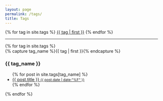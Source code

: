 ```yaml
---
layout: page
permalink: /tags/
title: Tags
---
```


<div class="tag-cloud">
{% for tag in site.tags %}
  <a class="tag-list" href="#{{ tag | first | slugize }}">{{ tag | first }}</a>
{% endfor %}
</div>
<hr/>

<div id="archives">
{% for tag in site.tags %}
  <div class="archive-group">
    {% capture tag_name %}{{ tag | first }}{% endcapture %}
    <h3 id="#{{ tag_name | slugize }}">{{ tag_name }}</h3>
    <a name="{{ tag_name | slugize }}"></a>
    <ul class="archive-item">
      {% for post in site.tags[tag_name] %}
      <li>
      <a href="{{ root_url }}{{ post.url }}">
        {{ post.title }}
        <small class="tag-date">{{ post.date | date:"%F" }}</small>
      </a>
      </li>
      {% endfor %}
    </ul>
  </div>
  {% endfor %}
</div>